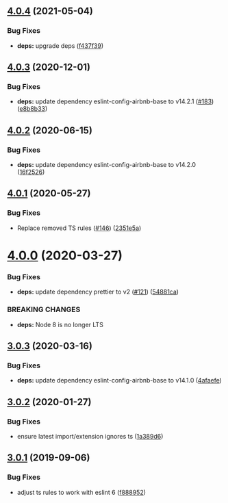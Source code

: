 ## [4.0.4](https://github.com/landau/eslint-config/compare/v4.0.3...v4.0.4) (2021-05-04)


### Bug Fixes

* **deps:** upgrade deps ([f437f39](https://github.com/landau/eslint-config/commit/f437f39312597179b8d4bf16947a266fb3597b7f))

## [4.0.3](https://github.com/landau/eslint-config/compare/v4.0.2...v4.0.3) (2020-12-01)


### Bug Fixes

* **deps:** update dependency eslint-config-airbnb-base to v14.2.1 ([#183](https://github.com/landau/eslint-config/issues/183)) ([e8b8b33](https://github.com/landau/eslint-config/commit/e8b8b336feef2dccd84f89950b1f8baf13895aeb))

## [4.0.2](https://github.com/landau/eslint-config/compare/v4.0.1...v4.0.2) (2020-06-15)


### Bug Fixes

* **deps:** update dependency eslint-config-airbnb-base to v14.2.0 ([16f2526](https://github.com/landau/eslint-config/commit/16f25269ff50586e526134e311f97f44f72ee977))

## [4.0.1](https://github.com/landau/eslint-config/compare/v4.0.0...v4.0.1) (2020-05-27)


### Bug Fixes

* Replace removed TS rules ([#146](https://github.com/landau/eslint-config/issues/146)) ([2351e5a](https://github.com/landau/eslint-config/commit/2351e5af39be581f0e80da515f2f6c208be5d5fa))

# [4.0.0](https://github.com/landau/eslint-config/compare/v3.0.3...v4.0.0) (2020-03-27)


### Bug Fixes

* **deps:** update dependency prettier to v2 ([#121](https://github.com/landau/eslint-config/issues/121)) ([54881ca](https://github.com/landau/eslint-config/commit/54881cad35494ed9389e5b603a830f598b9539ce))


### BREAKING CHANGES

* **deps:** Node 8 is no longer LTS

## [3.0.3](https://github.com/landau/eslint-config/compare/v3.0.2...v3.0.3) (2020-03-16)


### Bug Fixes

* **deps:** update dependency eslint-config-airbnb-base to v14.1.0 ([4afaefe](https://github.com/landau/eslint-config/commit/4afaefe3653b3aae018ef61388cc251d0f134383))

## [3.0.2](https://github.com/landau/eslint-config/compare/v3.0.1...v3.0.2) (2020-01-27)


### Bug Fixes

* ensure latest import/extension ignores ts ([1a389d6](https://github.com/landau/eslint-config/commit/1a389d6e5e21b1e9fc2db1083b378f292c2d6d1f))

## [3.0.1](https://github.com/landau/eslint-config/compare/v3.0.0...v3.0.1) (2019-09-06)


### Bug Fixes

* adjust ts rules to work with eslint 6 ([f888952](https://github.com/landau/eslint-config/commit/f888952))
